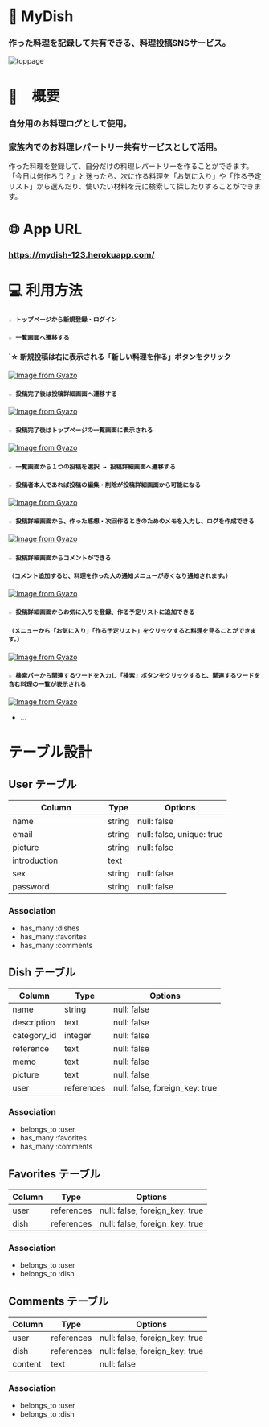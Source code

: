 # 🍴 MyDish
### 作った料理を記録して共有できる、料理投稿SNSサービス。

![toppage](https://user-images.githubusercontent.com/73867079/104409356-7246ab00-55a9-11eb-941c-5866e34a28f7.png)


# 💭　概要

### 自分用のお料理ログとして使用。
### 家族内でのお料理レパートリー共有サービスとして活用。
作った料理を登録して、自分だけの料理レパートリーを作ることができます。
「今日は何作ろう？」と迷ったら、次に作る料理を「お気に入り」や「作る予定リスト」から選んだり、使いたい材料を元に検索して探したりすることができます。

# 🌐  App URL
### **https://mydish-123.herokuapp.com/** 


# 💻  利用方法

#### `☆ トップページから新規登録・ログイン`
#### `☆ 一覧画面へ遷移する`
#### `☆ 新規投稿は右に表示される「新しい料理を作る」ボタンをクリック
[![Image from Gyazo](https://i.gyazo.com/59b29ebb519875a3bed6064f01b28142.gif)](https://gyazo.com/59b29ebb519875a3bed6064f01b28142)
  <br>

#### `☆ 投稿完了後は投稿詳細画面へ遷移する`<br>
[![Image from Gyazo](https://i.gyazo.com/816bc1adcc460aa2481861d074051abd.gif)](https://gyazo.com/816bc1adcc460aa2481861d074051abd)
  <br>

#### `☆ 投稿完了後はトップページの一覧画面に表示される`<br>
[![Image from Gyazo](https://i.gyazo.com/1f6ac04550a73a5494bf8c4e33ce8ff0.gif)](https://gyazo.com/1f6ac04550a73a5494bf8c4e33ce8ff0)
  <br>

#### `☆ 一覧画面から１つの投稿を選択 → 投稿詳細画面へ遷移する`
#### `☆ 投稿者本人であれば投稿の編集・削除が投稿詳細画面から可能になる`<br>
 [![Image from Gyazo](https://i.gyazo.com/81686dc57b849909a2ad04f3140d2f33.gif)](https://gyazo.com/81686dc57b849909a2ad04f3140d2f33)
  <br>
  
#### `☆ 投稿詳細画面から、作った感想・次回作るときのためのメモを入力し、ログを作成できる`<br>
  [![Image from Gyazo](https://i.gyazo.com/2b65bc3dd35d36049f55e38cc95f68ce.gif)](https://gyazo.com/2b65bc3dd35d36049f55e38cc95f68ce)
  <br>

#### `☆ 投稿詳細画面からコメントができる`
#### `（コメント追加すると、料理を作った人の通知メニューが赤くなり通知されます。）`<br>
  [![Image from Gyazo](https://i.gyazo.com/89a3194e4778e7abe56af3fd90d22c75.gif)](https://gyazo.com/89a3194e4778e7abe56af3fd90d22c75)
  <br>

#### `☆ 投稿詳細画面からお気に入りを登録、作る予定リストに追加できる`
#### `（メニューから「お気に入り」「作る予定リスト」をクリックすると料理を見ることができます。）`<br>
  [![Image from Gyazo](https://i.gyazo.com/0587617f1ed2202ff39f98a572d92e27.gif)](https://gyazo.com/0587617f1ed2202ff39f98a572d92e27)
  <br>

#### `☆ 検索バーから関連するワードを入力し「検索」ボタンをクリックすると、関連するワードを含む料理の一覧が表示される`<br>
  [![Image from Gyazo](https://i.gyazo.com/537d14e3c0114649387dfe3625aab1d7.gif)](https://gyazo.com/537d14e3c0114649387dfe3625aab1d7)


* ...

# テーブル設計

## User テーブル
| Column             | Type   | Options                   |
| ------------------ | ------ | ------------------------- |
| name               | string | null: false               |
| email              | string | null: false, unique: true |
| picture            | string | null: false               |
| introduction       | text   |                           |
| sex                | string | null: false               |
| password 　　　　　　| string | null: false               |

### Association

- has_many :dishes
- has_many :favorites
- has_many :comments

## Dish テーブル
| Column           | Type       | Options                        |
| ---------------- | ---------- | ------------------------------ |
| name             | string     | null: false                    |
| description      | text       | null: false                    |
| category_id      | integer    | null: false                    |
| reference        | text       | null: false                    |
| memo             | text       | null: false                    |
| picture          | text       | null: false                    |
| user             | references | null: false, foreign_key: true |

### Association

- belongs_to :user
- has_many :favorites
- has_many :comments

## Favorites テーブル
| Column  | Type       | Options                        |
| ------- | ---------- | ------------------------------ |
| user    | references | null: false, foreign_key: true |
| dish    | references | null: false, foreign_key: true |

### Association

- belongs_to :user
- belongs_to :dish

## Comments テーブル
| Column  | Type       | Options                        |
| ------- | ---------- | ------------------------------ |
| user    | references | null: false, foreign_key: true |
| dish    | references | null: false, foreign_key: true |
| content | text       | null: false                    |

### Association

- belongs_to :user
- belongs_to :dish